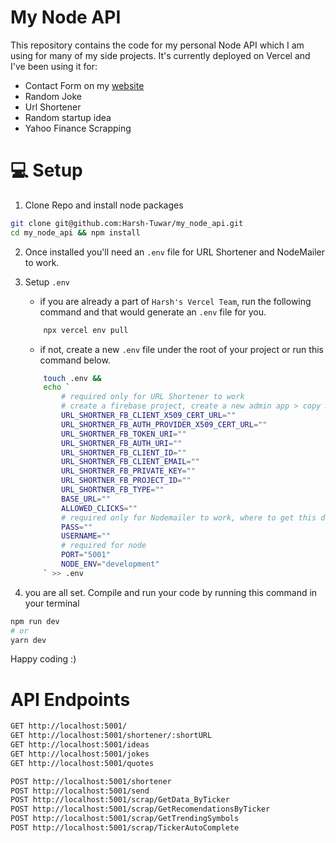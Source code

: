 # My Node API

This repository contains the code for my personal Node API which I am using for many of my side projects. It's currently deployed on Vercel and I've been using it for:

- Contact Form on my [website](https://harshtuwar.ml)
- Random Joke
- Url Shortener
- Random startup idea
- Yahoo Finance Scrapping

# 💻 Setup

1. Clone Repo and install node packages

```sh
git clone git@github.com:Harsh-Tuwar/my_node_api.git
cd my_node_api && npm install
```

2. Once installed you'll need an `.env` file for URL Shortener and NodeMailer to work.

3. Setup `.env` 
    - if you are already a part of `Harsh's Vercel Team`, run the following command and that would  generate an `.env` file for you.
	```sh
		npx vercel env pull
	```
	- if not, create a new `.env` file under the root of your project or run this command below.
	```sh
		touch .env &&
		echo `
			# required only for URL Shortener to work
			# create a firebase project, create a new admin app > copy JSON data into your .env file
			URL_SHORTNER_FB_CLIENT_X509_CERT_URL=""
			URL_SHORTNER_FB_AUTH_PROVIDER_X509_CERT_URL=""
			URL_SHORTNER_FB_TOKEN_URI=""
			URL_SHORTNER_FB_AUTH_URI=""
			URL_SHORTNER_FB_CLIENT_ID=""
			URL_SHORTNER_FB_CLIENT_EMAIL=""
			URL_SHORTNER_FB_PRIVATE_KEY=""
			URL_SHORTNER_FB_PROJECT_ID=""
			URL_SHORTNER_FB_TYPE=""
			BASE_URL=""
			ALLOWED_CLICKS=""
			# required only for Nodemailer to work, where to get this data? => https://support.google.com/accounts/answer/185833?hl=en)
			PASS=""
			USERNAME=""
			# required for node
			PORT="5001"
			NODE_ENV="development"
		` >> .env
	```
4. you are all set. Compile and run your code by running this command in your terminal

```sh
npm run dev 
# or
yarn dev
````

Happy coding :)

# API Endpoints
```sh
GET http://localhost:5001/
GET http://localhost:5001/shortener/:shortURL
GET http://localhost:5001/ideas
GET http://localhost:5001/jokes
GET http://localhost:5001/quotes

POST http://localhost:5001/shortener
POST http://localhost:5001/send
POST http://localhost:5001/scrap/GetData_ByTicker
POST http://localhost:5001/scrap/GetRecomendationsByTicker
POST http://localhost:5001/scrap/GetTrendingSymbols
POST http://localhost:5001/scrap/TickerAutoComplete
```



